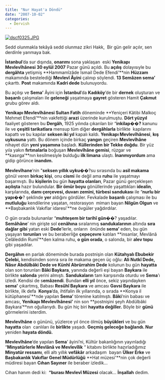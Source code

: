 ```yaml
---
title: "Nur Hayat'a Döndü"
date: "2007-10-02"
categories: 
  - Dervish
---
```


[![dscf0325.JPG](/uploads/2007/10/dscf0325-1.jpg)](/uploads/2007/10/dscf0325-1.jpg "dscf0325.JPG") 

Sedd olunmakla tekâyâ sedd olunmaz zikri Hakk,  Bir gün gelir açılır, sen derdinle yanmaya bak.

**İstanbul**’da sur dışında, **onarımı** sona yaklaşan  eski **Yenikapı Mevlevîhânesi 30 eylül 2007** Pazar günü açıldı. Bu **açılış** dolayısıyle bu **dergâhta** yetişmiş **Hammamîzâde İsmail Dede Efendi’**nin **Hüzzam** makamında bestelediği **Mevlevî Âyini** çalınıp söylendi. **13 Semâzen sema’**  çıkarttı. **Post** makamında **Kadri dede** bulunuyordu.

Bu açılışı ve **Sema’** Âyini için **İstanbul**’da **Kadıköy**’de bir **dernek** oluşturan ve **başarılı** çalışmaları ile **geleneği** yaşatmaya **gayret** gösteren Hamit **Çakmut** grubu görev aldı.

**Yenikapı Mevlevîhânesi Sultan Fatih** döneminde **Yeniçeri Kâtibi Malkoç Mehmet Efendi’**nin vakfettiği **arazi** üzerinde kurulmuştu. **Dört yüzyıl** faaliyet gösteren bu **Dergâh**, 1925 yılında çıkarılan bir “**inkilap��?** kanunu ile ve **çeşitli tarikatlara** mensup tüm diğer **dergâhlarla** birlikte  kapılarını kapattı ve bu kapılar **seksen iki yıl** kapalı kaldı. **Yenikapı Mevlevîhânesi**, **kış uykusuna** yattı. Bu dönem içinde birkaç **yangın** geçiren **Mevlevîhâne** nihayet dün **yeni yaşamına** başladı. **Küllerinden bir Tekke doğdu**. Bir yüz yıla yakın **fırtınalarla** boğuşan **Mevlevîhâne gemisi**, rüzgar ve **kasırga’**nın kesilmesiyle bulduğu **ilk limana** ulaştı. **İnanmıyordum** ama gidip görünce **inandım.**

**Mevlevîhane**’nin "**seksen yıllık uyku**��?su sırasında bu **asil makama** gönül veren **birkaç kişi**, onu **cismi** ile değil ama **ruhu** ile yaşatmayı başarmıştı. Bu **kişilerin** bu gün **hayatta olanları**, Pazar günü gerçekleşen **açılışta** hazır bulundular. **Bir ömür boyu** gönüllerinde yaşattıkları **idealin**, karşılarında, **damı çerçevesi, duvarı zemini, türbesi sandukası** ile “**nurlu bir yapı**��? şeklinde **yer** aldığını gördüler. Fevkalade **başarılı** çalışması ile bu **mutluluğu** kendilerine yaşatan, restorasyon  mimarı bayan **Nilgün Olgun** ve **Başbakanlık Vakıflar idaresi'**ne övgüler yağdırdılar.

O gün orada bulunanlar “**muhteşem bir tarihî gün**��? yaşadılar. **Semâhâne**’ nin girişte sol **cenâhına** sıralanmış **sandukalarının** altında **sıra dağlar gibi** yatan eski **Dede**’lerle, onların  önünde **sema’** eden, bu gün yaşayan **torunları** ve bu beraberliğe **çepeçevre** katılan **insanlar, Mevlânâ Celâleddin Rumî’**den kalma ruhu, **o gün orada**, o salonda, bir **alev topu** gibi yaşadılar.

**Dergâhın** en parlak döneminde burada postnişin olan **Kütahyalı Ebubekir Çelebi,** kendisinden sonra sıra ile makama geçen üç oğlu: **Ali Nutkî Dede, Nâsır Abdülbâki Dede ve Künhî Abrürrahim Dede** kolunun bu gün **hayatta** olan son torunları **Bâki Baykara**, yanında değerli eşi bayan **Baykara** ile birlikte **salonda** yerini almıştı. **Sandukaların** tam karşısında oturdu ve **Sema**’ı izledi. Kendisi de s**emâzendi**. Bundan **elli yıl** önce, sekiz yaşındayken  **sema'** çıkartmış, Babası **Resûhî Baykara** ve amcası **Gavsi Baykara** ile birlikte, ilk defa  **Konya**’da, ihtifalin ilk yıllarında, o sırada **Konya il kütüphanesi'**nde yapılan **Sema’** törenine katılmıştı. **Bâki**’nin babası ve amcası, **Yenikapı Mevlevîhânesi’** nin son **postnişini şeyh Abdülbâki Baykara’**nın oğullarıydı. Bu gün hiç biri **hayatta değiller.** Böyle bir **günü** görmelerini isterdim.

**Mevlevîhâne** o gününü, yüzlerce yıl önce ölmüş **büyükleri** ve bu gün **hayatta** olan  canlıları ile **birlikte** yaşadı. **Geçmiş geleceğe bağlandı. Nur** yeniden **hayata döndü.**

**Mevlevîhâne**’de yapılan **Sema**’ âyini’ni, Kültür bakanlığının yayınladığı  “**Minyatürlerle Mevlânâ ve Mevlevîlik** “ kitabını birlikte hazırladığımız **Minyatür ressamı**, elli altı yıllık **vefâkâr** arkadaşım  bayan **Ülker Erke** ve **Başbakanlık Vakıflar Genel Müdürlüğü** **Hat müzesi'**nin çok değerli müdiresi bayan **Cıhan Sayıner** ile beraber izledik...

Cıhan hanım dedi ki:  **“burası Mevlevî Müzesi** olacak... **İnşallah** dedim.
